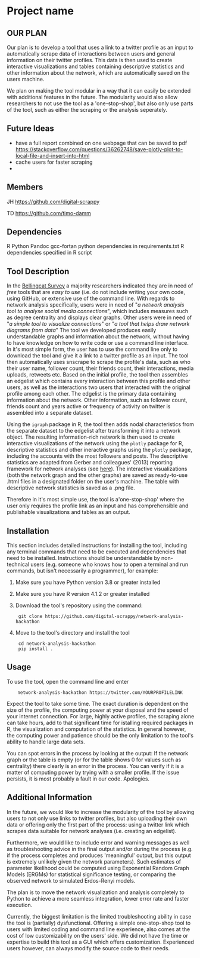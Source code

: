 # Project name
## OUR PLAN

Our plan is to develop a tool that uses a link to a twitter profile as an input to automatically scrape data of interactions between users and general information on their twitter profiles. This data is then used to create interactive visualizations and tables containing descriptive statistics and other information about the network, which are automatically saved on the users machine.

We plan on making the tool modular in a way that it can easily be extended with additional features in the future. The modularity would also allow researchers to not use the tool as a 'one-stop-shop', but also only use parts of the tool, such as either the scraping or the analysis seperately.

## Future Ideas

- have a full report combined on one webpage that can be saved to pdf
https://stackoverflow.com/questions/36262748/save-plotly-plot-to-local-file-and-insert-into-html
- cache users for faster scraping 
- 

## Members

JH https://github.com/digital-scrappy

TD https://github.com/timo-damm
## Dependencies
R
Python
Pandoc
gcc-fortan
python dependencies in requirements.txt
R dependencies specified in R script
## Tool Description
In the [Bellingcat Survey](https://www.bellingcat.com/resources/2022/08/12/these-are-the-tools-open-source-researchers-say-they-need/) a majority researchers indicated they are in need of *free* tools that are *easy to use* (i.e. do not include writing your own code, using GitHub, or extensive use of the command line. With regards to network analysis specifically, users were in need of "*a network analysis tool to analyse social media connections*", which includes measures such as degree centrality and displays clear graphs. Other users were in need of "*a simple tool to visualize connections*" or "*a tool that helps draw network diagrams from data*"
The tool we developed produces easily understandable graphs and information about the network, without having to have knowledge on how to write code or use a command line interface. 
In it's most simple form, the user has to use the command line only to download the tool and give it a link to a twitter profile as an input. The tool then automatically uses snscrape to scrape the profile's data, such as who their user name, follower count, their friends count, their interactions, media uploads, retweets etc. 
Based on the initial profile, the tool then assembles an edgelist which contains every interaction between this profile and other users, as well as the interactions two users that interacted with the original profile among each other. The edgelist is the primary data containing information about the network. 
Other information, such as follower count, friends count and years active or frequency of activity on twitter is assembled into a separate dataset.

Using the ```igraph``` package in R, the tool then adds nodal characteristics from the separate dataset to the edgelist after transforming it into a network object. The resulting information-rich network is then used to create interactive visualizations of the network using the ```plotly``` package for R, descriptive statistics and other ineractive graphs using the ```plotly``` package, including the accounts with the most followers and posts. The descriptive statistics are adapted from Gerber and colleagues' (2013) reporting framework for network analyses (see [here](https://onlinelibrary.wiley.com/doi/pdf/10.1111/ajps.12011?casa_token=MTVxax7BWfkAAAAA:e6v3H2ciJlZT1BRuF1vauHmeuJnnGLjarp91CNuY2RaDMCC1x-awCF6iVQAtBLIr655VGFGXGyocXkBZ)).
The interactive visualizations (both the network graph and the other graphs) are saved as ready-to-use .html files in a designated folder on the user's machine. The table with descriptive network statistics is saved as a .png file. 

Therefore in it's most simple use, the tool is a'one-stop-shop' where the user only requires the profile link as an input and has comprehensible and publishable visualizations and tables as an output.

## Installation
This section includes detailed instructions for installing the tool, including any terminal commands that need to be executed and dependencies that need to be installed. Instructions should be understandable by non-technical users (e.g. someone who knows how to open a terminal and run commands, but isn't necessarily a programmer), for example:

1. Make sure you have Python version 3.8 or greater installed
2. Make sure you have R version 4.1.2 or greater installed

2. Download the tool's repository using the command:

        git clone https://github.com/digital-scrappy/network-analysis-hackathon

3. Move to the tool's directory and install the tool

        cd network-analysis-hackathon
        pip install .

## Usage
To use the tool, open the command line and enter

        network-analysis-hackathon https://twitter.com/YOURPROFILELINK

Expect the tool to take some time. The exact duration is dependent on the size of the profile, the computing power at your disposal and the speed of your internet connection. For large, highly active profiles, the scraping alone can take hours, add to that significant time for istalling required packages in R, the visualization and computation of the statistics. In general however, the computing power and patience should be the only limitation to the tool's ability to handle large data sets. 

You can spot errors in the process by looking at the output: If the network graph or the table is empty (or for the table shows 0 for values such as centrality) there clearly is an error in the process. You can verify if it is a matter of computing power by trying with a smaller profile. If the issue persists, it is most probably a fault in our code. Apologies. 

## Additional Information
In the future, we would like to increase the modularity of the tool by allowing users to not only use links to twitter profiles, but also uploading their own data or offering only the first part of the process: using a twitter link which scrapes data suitable for network analyses (i.e. creating an edgelist).

Furthermore, we would like to include error and warning messages as well as troubleshooting advice in the final output and/or during the process (e.g. if the process completes and produces 'meaningful' output, but this output is extremely unlikely given the network parameters). Such estimates of parameter likelihood could be computed using Exponential Random Graph Models (ERGMs) for statistical significance testing, or comparing the observed network to simulated Erdos-Renyi models. 

The plan is to move the network visualization and analysis completely to Python to achieve a more seamless integration, lower error rate and faster execution.

Currently, the biggest limitation is the limited troubleshooting ability in case the tool is (partially) dysfunctional. Offering a simple one-stop-shop tool to users with limited coding and command line experience, also comes at the cost of low customizability on the users' side. We did not have the time or expertise to build this tool as a GUI which offers customization. 
Experienced users however, can always modify the source code to their needs. 
